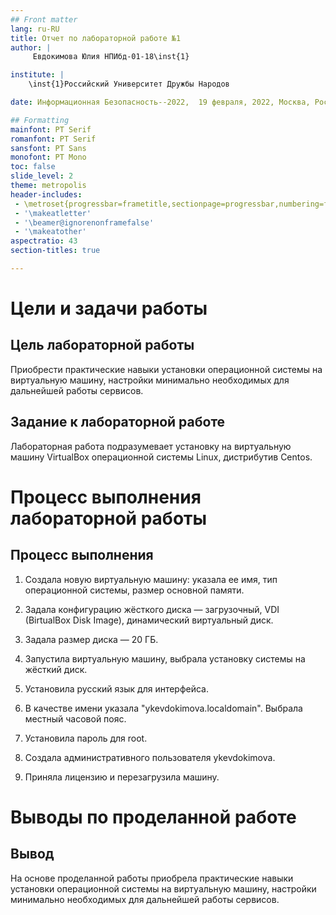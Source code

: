 ```yaml
---
## Front matter
lang: ru-RU
title: Отчет по лабораторной работе №1
author: |
	 Евдокимова Юлия НПИбд-01-18\inst{1}

institute: |
	\inst{1}Российский Университет Дружбы Народов

date: Информационная Безопасность--2022,  19 февраля, 2022, Москва, Россия

## Formatting
mainfont: PT Serif
romanfont: PT Serif
sansfont: PT Sans
monofont: PT Mono
toc: false
slide_level: 2
theme: metropolis
header-includes: 
 - \metroset{progressbar=frametitle,sectionpage=progressbar,numbering=fraction}
 - '\makeatletter'
 - '\beamer@ignorenonframefalse'
 - '\makeatother'
aspectratio: 43
section-titles: true

---
```


# Цели и задачи работы

## Цель лабораторной работы

Приобрести практические навыки установки операционной системы на виртуальную машину, настройки минимально необходимых для дальнейшей работы сервисов.


## Задание к лабораторной работе

Лабораторная работа подразумевает установку на виртуальную машину VirtualBox операционной системы Linux, дистрибутив Centos.


# Процесс выполнения лабораторной работы

## Процесс выполнения

1. Создала новую виртуальную машину:
указала ее имя, тип операционной системы, размер основной памяти.

2.  Задала конфигурацию жёсткого диска — загрузочный, VDI (BirtualBox Disk Image), динамический виртуальный диск.

3. Задала размер диска — 20 ГБ.

4. Запустила виртуальную машину, выбрала установку системы на жёсткий диск.

5. Установила русский язык для интерфейса.

6. В качестве имени указала "ykevdokimova.localdomain". Выбрала местный часовой пояс.

7. Установила пароль для root.

8. Создала административного пользователя ykevdokimova.

9. Приняла лицензию и перезагрузила машину.



# Выводы по проделанной работе

## Вывод

На основе проделанной работы приобрела практические навыки установки операционной системы на виртуальную машину, настройки минимально необходимых для дальнейшей работы сервисов.
